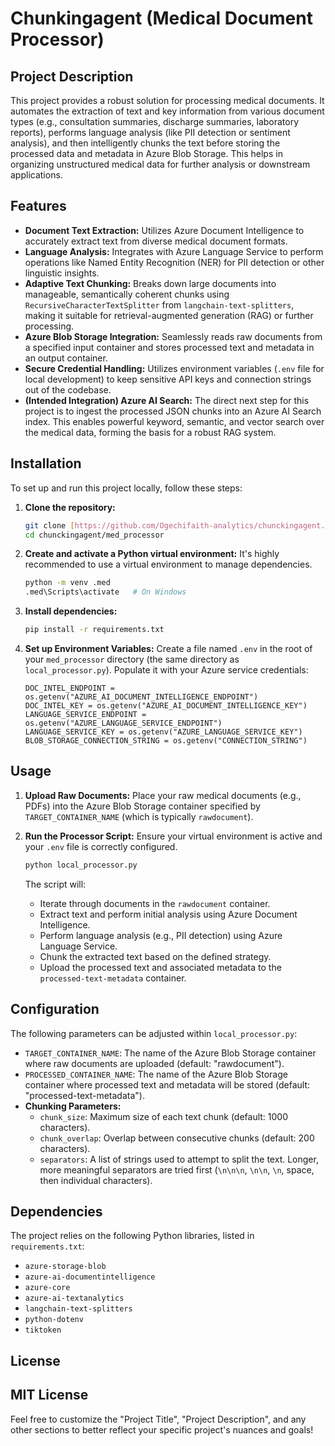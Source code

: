 # Chunkingagent (Medical Document Processor)

## Project Description

This project provides a robust solution for processing medical documents. It automates the extraction of text and key information from various document types (e.g., consultation summaries, discharge summaries, laboratory reports), performs language analysis (like PII detection or sentiment analysis), and then intelligently chunks the text before storing the processed data and metadata in Azure Blob Storage. This helps in organizing unstructured medical data for further analysis or downstream applications.

## Features

* **Document Text Extraction:** Utilizes Azure Document Intelligence to accurately extract text from diverse medical document formats.
* **Language Analysis:** Integrates with Azure Language Service to perform operations like Named Entity Recognition (NER) for PII detection or other linguistic insights.
* **Adaptive Text Chunking:** Breaks down large documents into manageable, semantically coherent chunks using `RecursiveCharacterTextSplitter` from `langchain-text-splitters`, making it suitable for retrieval-augmented generation (RAG) or further processing.
* **Azure Blob Storage Integration:** Seamlessly reads raw documents from a specified input container and stores processed text and metadata in an output container.
* **Secure Credential Handling:** Utilizes environment variables (`.env` file for local development) to keep sensitive API keys and connection strings out of the codebase.
* **(Intended Integration) Azure AI Search:** The direct next step for this project is to ingest the processed JSON chunks into an Azure AI Search index. This enables powerful keyword, semantic, and vector search over the medical data, forming the basis for a robust RAG system.

## Installation

To set up and run this project locally, follow these steps:

1.  **Clone the repository:**
    ```bash
    git clone [https://github.com/Ogechifaith-analytics/chunckingagent.git](https://github.com/Ogechifaith-analytics/chunckingagent.git)
    cd chunckingagent/med_processor
    ```

2.  **Create and activate a Python virtual environment:**
    It's highly recommended to use a virtual environment to manage dependencies.
    ```bash
    python -m venv .med
    .med\Scripts\activate   # On Windows
    ```

3.  **Install dependencies:**
    ```bash
    pip install -r requirements.txt
    ```

4.  **Set up Environment Variables:**
    Create a file named `.env` in the root of your `med_processor` directory (the same directory as `local_processor.py`). Populate it with your Azure service credentials:

    ```env
    DOC_INTEL_ENDPOINT = os.getenv("AZURE_AI_DOCUMENT_INTELLIGENCE_ENDPOINT")
    DOC_INTEL_KEY = os.getenv("AZURE_AI_DOCUMENT_INTELLIGENCE_KEY")
    LANGUAGE_SERVICE_ENDPOINT = os.getenv("AZURE_LANGUAGE_SERVICE_ENDPOINT")
    LANGUAGE_SERVICE_KEY = os.getenv("AZURE_LANGUAGE_SERVICE_KEY")
    BLOB_STORAGE_CONNECTION_STRING = os.getenv("CONNECTION_STRING")
    ```
   
## Usage

1.  **Upload Raw Documents:**
    Place your raw medical documents (e.g., PDFs) into the Azure Blob Storage container specified by `TARGET_CONTAINER_NAME` (which is typically `rawdocument`).

2.  **Run the Processor Script:**
    Ensure your virtual environment is active and your `.env` file is correctly configured.
    ```bash
    python local_processor.py
    ```

    The script will:
    * Iterate through documents in the `rawdocument` container.
    * Extract text and perform initial analysis using Azure Document Intelligence.
    * Perform language analysis (e.g., PII detection) using Azure Language Service.
    * Chunk the extracted text based on the defined strategy.
    * Upload the processed text and associated metadata to the `processed-text-metadata` container.

## Configuration

The following parameters can be adjusted within `local_processor.py`:

* `TARGET_CONTAINER_NAME`: The name of the Azure Blob Storage container where raw documents are uploaded (default: "rawdocument").
* `PROCESSED_CONTAINER_NAME`: The name of the Azure Blob Storage container where processed text and metadata will be stored (default: "processed-text-metadata").
* **Chunking Parameters:**
    * `chunk_size`: Maximum size of each text chunk (default: 1000 characters).
    * `chunk_overlap`: Overlap between consecutive chunks (default: 200 characters).
    * `separators`: A list of strings used to attempt to split the text. Longer, more meaningful separators are tried first (`\n\n\n`, `\n\n`, `\n`, space, then individual characters).

## Dependencies

The project relies on the following Python libraries, listed in `requirements.txt`:

* `azure-storage-blob`
* `azure-ai-documentintelligence`
* `azure-core`
* `azure-ai-textanalytics`
* `langchain-text-splitters`
* `python-dotenv`
* `tiktoken` 

## License

 MIT License
---

Feel free to customize the "Project Title", "Project Description", and any other sections to better reflect your specific project's nuances and goals!
